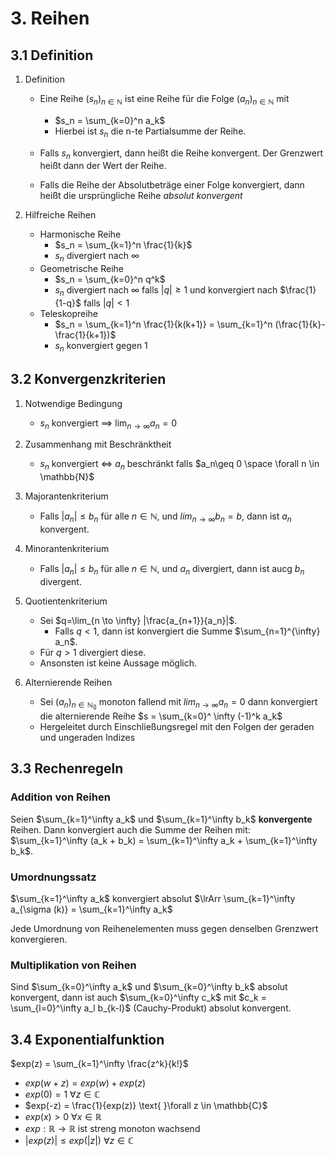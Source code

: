 # 3. Reihen

## 3.1 Definition

1. Definition

   - Eine Reihe $(s_n)_{n \in \mathbb{N}}$ ist eine Reihe für die Folge $(a_n)_{n \in \mathbb{N}}$ mit

     - $s_n = \sum_{k=0}^n a_k$
     - Hierbei ist $s_n$ die n-te Partialsumme der Reihe.

   - Falls $s_n$ konvergiert, dann heißt die Reihe konvergent. Der Grenzwert heißt dann der Wert der Reihe.
   - Falls die Reihe der Absolutbeträge einer Folge konvergiert, dann heißt die ursprüngliche Reihe *absolut konvergent*

2. Hilfreiche Reihen
   - Harmonische Reihe
     - $s_n = \sum_{k=1}^n \frac{1}{k}$
     - $s_n$ divergiert nach $\infty$
   * Geometrische Reihe
     - $s_n = \sum_{k=0}^n q^k$
     - $s_n$ divergiert nach $\infty$ falls $|q| \geq 1$ und konvergiert nach $\frac{1}{1-q}$ falls $|q| < 1$
   * Teleskopreihe
     - $s_n = \sum_{k=1}^n \frac{1}{k(k+1)} = \sum_{k=1}^n (\frac{1}{k}-\frac{1}{k+1})$
     - $s_n$ konvergiert gegen 1 

## 3.2 Konvergenzkriterien

1. Notwendige Bedingung
   - $s_n$ konvergiert $\implies$ $\lim_{n \to \infty} a_n = 0$
2. Zusammenhang mit Beschränktheit

   - $s_n$ konvergiert $\iff$ $a_n$ beschränkt falls $a_n\geq 0 \space \forall n \in \mathbb{N}$

3. Majorantenkriterium

   - Falls $|a_n| \leq b_n$ für alle $n \in \mathbb{N}$, und $lim_{n \to \infty} b_n = b$, dann ist $a_n$ konvergent.

4. Minorantenkriterium

   - Falls $|a_n| \leq b_n$ für alle $n \in \mathbb{N}$, und $a_n$ divergiert, dann ist aucg $b_n$ divergent.

5. Quotientenkriterium

   - Sei $q=\lim_{n \to \infty} |\frac{a_{n+1}}{a_n}|$.
     - Falls $q < 1$, dann ist konvergiert die Summe $\sum_{n=1}^{\infty} a_n$.
   - Für $q > 1$ divergiert diese.
   - Ansonsten ist keine Aussage möglich.

6. Alternierende Reihen
   
   - Sei $(a_n)_{n \in \mathbb{N_0}}$ monoton fallend mit $lim_{n \to \infty} a_n = 0$ dann konvergiert die alternierende Reihe $s = \sum_{k=0}^ \infty (-1)^k a_k$
   - Hergeleitet durch Einschließungsregel mit den Folgen der geraden und ungeraden Indizes

## 3.3 Rechenregeln

### Addition von Reihen

Seien $\sum_{k=1}^\infty a_k$ und $\sum_{k=1}^\infty b_k$ **konvergente** Reihen. Dann konvergiert auch die Summe der Reihen mit:
$\sum_{k=1}^\infty (a_k + b_k) = \sum_{k=1}^\infty a_k + \sum_{k=1}^\infty b_k$.

### Umordnungssatz

$\sum_{k=1}^\infty a_k$ konvergiert absolut $\lrArr \sum_{k=1}^\infty a_{\sigma (k)} = \sum_{k=1}^\infty a_k$

Jede Umordnung von Reihenelementen muss gegen denselben Grenzwert konvergieren.

### Multiplikation von Reihen

Sind $\sum_{k=0}^\infty a_k$ und $\sum_{k=0}^\infty b_k$ absolut konvergent, dann ist auch $\sum_{k=0}^\infty c_k$ mit $c_k = \sum_{l=0}^\infty a_l b_{k-l}$ (Cauchy-Produkt) absolut konvergent.

## 3.4 Exponentialfunktion

$exp(z) = \sum_{k=1}^\infty \frac{z^k}{k!}$

- $exp(w+z) = exp(w) + exp(z)$
- $exp(0) = 1 \text{ }\forall z \in \mathbb{C}$
- $exp(-z) = \frac{1}{exp(z)} \text{ }\forall z \in \mathbb{C}$
- $exp(x) > 0 \text{ }\forall x \in \mathbb{R}$
- $exp : \mathbb{R} \rightarrow \mathbb{R}$ ist streng monoton wachsend
- $|exp(z)| \leq exp(|z|)  \text{ }\forall z \in \mathbb{C}$

